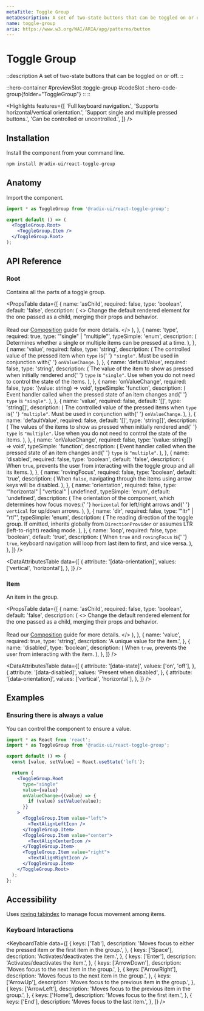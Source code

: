 ```yaml
---
metaTitle: Toggle Group
metaDescription: A set of two-state buttons that can be toggled on or off.
name: toggle-group
aria: https://www.w3.org/WAI/ARIA/apg/patterns/button
---
```


# Toggle Group

::description
A set of two-state buttons that can be toggled on or off.
::

::hero-container
#previewSlot
  :toggle-group
#codeSlot
::hero-code-group{folder="ToggleGroup"}
::
::

<Highlights
  features={[
    'Full keyboard navigation.',
    'Supports horizontal/vertical orientation.',
    'Support single and multiple pressed buttons.',
    'Can be controlled or uncontrolled.',
  ]}
/>

## Installation

Install the component from your command line.

```bash
npm install @radix-ui/react-toggle-group
```

## Anatomy

Import the component.

```jsx
import * as ToggleGroup from '@radix-ui/react-toggle-group';

export default () => (
  <ToggleGroup.Root>
    <ToggleGroup.Item />
  </ToggleGroup.Root>
);
```

## API Reference

### Root

Contains all the parts of a toggle group.

<PropsTable
  data={[
    {
      name: 'asChild',
      required: false,
      type: 'boolean',
      default: 'false',
      description: (
        <>
          Change the default rendered element for the one passed as a child,
          merging their props and behavior.
          <br />
          <br />
          Read our <a href="../guides/composition">Composition</a> guide for more
          details.
        </>
      ),
    },
    {
      name: 'type',
      required: true,
      type: '"single" | "multiple"',
      typeSimple: 'enum',
      description: (
        <span>
          Determines whether a single or multiple items can be pressed at a
          time.
        </span>
      ),
    },
    {
      name: 'value',
      required: false,
      type: 'string',
      description: (
        <span>
          The controlled value of the pressed item when <Code>type</Code> is{' '}
          <Code>"single"</Code>. Must be used in conjunction with{' '}
          <Code>onValueChange</Code>.
        </span>
      ),
    },
    {
      name: 'defaultValue',
      required: false,
      type: 'string',
      description: (
        <span>
          The value of the item to show as pressed when initially rendered and{' '}
          <Code>type</Code> is <Code>"single"</Code>. Use when you do not need
          to control the state of the items.
        </span>
      ),
    },
    {
      name: 'onValueChange',
      required: false,
      type: '(value: string) => void',
      typeSimple: 'function',
      description: (
        <span>
          Event handler called when the pressed state of an item changes and{' '}
          <Code>type</Code> is <Code>"single"</Code>.
        </span>
      ),
    },
    {
      name: 'value',
      required: false,
      default: '[]',
      type: 'string[]',
      description: (
        <span>
          The controlled value of the pressed items when <Code>type</Code> is{' '}
          <Code>"multiple"</Code>. Must be used in conjunction with{' '}
          <Code>onValueChange</Code>.
        </span>
      ),
    },
    {
      name: 'defaultValue',
      required: false,
      default: '[]',
      type: 'string[]',
      description: (
        <span>
          The values of the items to show as pressed when initially rendered and{' '}
          <Code>type</Code> is <Code>"multiple"</Code>. Use when you do not need
          to control the state of the items.
        </span>
      ),
    },
    {
      name: 'onValueChange',
      required: false,
      type: '(value: string[]) => void',
      typeSimple: 'function',
      description: (
        <span>
          Event handler called when the pressed state of an item changes and{' '}
          <Code>type</Code> is <Code>"multiple"</Code>.
        </span>
      ),
    },
    {
      name: 'disabled',
      required: false,
      type: 'boolean',
      default: 'false',
      description: (
        <span>
          When <Code>true</Code>, prevents the user from interacting with the
          toggle group and all its items.
        </span>
      ),
    },
    {
      name: 'rovingFocus',
      required: false,
      type: 'boolean',
      default: 'true',
      description: (
        <span>
          When <Code>false</Code>, navigating through the items using arrow keys
          will be disabled.
        </span>
      ),
    },
    {
      name: 'orientation',
      required: false,
      type: '"horizontal" | "vertical" | undefined',
      typeSimple: 'enum',
      default: 'undefined',
      description: (
        <span>
          The orientation of the component, which determines how focus moves:{' '}
          <Code>horizontal</Code> for left/right arrows and{' '}
          <Code>vertical</Code> for up/down arrows.
        </span>
      ),
    },
    {
      name: 'dir',
      required: false,
      type: '"ltr" | "rtl"',
      typeSimple: 'enum',
      description: (
        <span>
          The reading direction of the toggle group. If omitted, inherits
          globally from <Code>DirectionProvider</Code> or assumes LTR
          (left-to-right) reading mode.
        </span>
      ),
    },
    {
      name: 'loop',
      required: false,
      type: 'boolean',
      default: 'true',
      description: (
        <span>
          When <Code>true</Code> and <Code>rovingFocus</Code> is{' '}
          <Code>true</Code>, keyboard navigation will loop from last item to
          first, and vice versa.
        </span>
      ),
    },
  ]}
/>

<DataAttributesTable
  data={[
    {
      attribute: '[data-orientation]',
      values: ['vertical', 'horizontal'],
    },
  ]}
/>

### Item

An item in the group.

<PropsTable
  data={[
    {
      name: 'asChild',
      required: false,
      type: 'boolean',
      default: 'false',
      description: (
        <>
          Change the default rendered element for the one passed as a child,
          merging their props and behavior.
          <br />
          <br />
          Read our <a href="../guides/composition">Composition</a> guide for more
          details.
        </>
      ),
    },
    {
      name: 'value',
      required: true,
      type: 'string',
      description: 'A unique value for the item.',
    },
    {
      name: 'disabled',
      type: 'boolean',
      description: (
        <span>
          When <Code>true</Code>, prevents the user from interacting with the
          item.
        </span>
      ),
    },
  ]}
/>

<DataAttributesTable
  data={[
    {
      attribute: '[data-state]',
      values: ['on', 'off'],
    },
    {
      attribute: '[data-disabled]',
      values: 'Present when disabled',
    },
    {
      attribute: '[data-orientation]',
      values: ['vertical', 'horizontal'],
    },
  ]}
/>

## Examples

### Ensuring there is always a value

You can control the component to ensure a value.

```jsx line=5,8
import * as React from 'react';
import * as ToggleGroup from '@radix-ui/react-toggle-group';

export default () => {
  const [value, setValue] = React.useState('left');

  return (
    <ToggleGroup.Root
      type="single"
      value={value}
      onValueChange={(value) => {
        if (value) setValue(value);
      }}
    >
      <ToggleGroup.Item value="left">
        <TextAlignLeftIcon />
      </ToggleGroup.Item>
      <ToggleGroup.Item value="center">
        <TextAlignCenterIcon />
      </ToggleGroup.Item>
      <ToggleGroup.Item value="right">
        <TextAlignRightIcon />
      </ToggleGroup.Item>
    </ToggleGroup.Root>
  );
};
```

## Accessibility

Uses [roving tabindex](https://www.w3.org/TR/wai-aria-practices-1.2/examples/radio/radio.html) to manage focus movement among items.

### Keyboard Interactions

<KeyboardTable
  data={[
    {
      keys: ['Tab'],
      description:
        'Moves focus to either the pressed item or the first item in the group.',
    },
    {
      keys: ['Space'],
      description: 'Activates/deactivates the item.',
    },
    {
      keys: ['Enter'],
      description: 'Activates/deactivates the item.',
    },
    {
      keys: ['ArrowDown'],
      description: 'Moves focus to the next item in the group.',
    },
    {
      keys: ['ArrowRight'],
      description: 'Moves focus to the next item in the group.',
    },
    {
      keys: ['ArrowUp'],
      description: 'Moves focus to the previous item in the group.',
    },
    {
      keys: ['ArrowLeft'],
      description: 'Moves focus to the previous item in the group.',
    },
    {
      keys: ['Home'],
      description: 'Moves focus to the first item.',
    },
    {
      keys: ['End'],
      description: 'Moves focus to the last item.',
    },
  ]}
/>